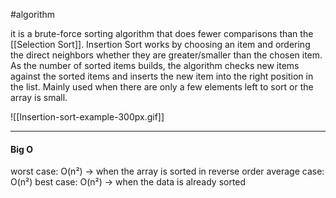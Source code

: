 #algorithm 

it is a brute-force sorting algorithm that does fewer comparisons than the [[Selection Sort]].
Insertion Sort works by choosing an item and ordering the direct neighbors whether they are greater/smaller than the chosen item. As the number of sorted items builds, the algorithm checks new items against the sorted items and inserts the new item into the right position in the list. Mainly used when there are only a few elements left to sort or the array is small.

![[Insertion-sort-example-300px.gif]]

----

#### Big O

worst case: O(n²) -> when the array is sorted in reverse order
average case: O(n²)
best case: O(n²) -> when the data is already sorted